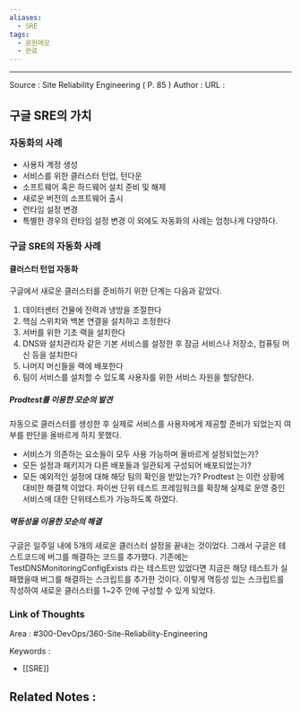 ```yaml
---
aliases:
  - SRE
tags:
  - 문헌메모
  - 완료
---
```



---


Source : Site Reliability Engineering ( P. 85 )
Author : 
URL :

## 구글 SRE의 가치
### 자동화의 사례
- 사용자 계정 생성
- 서비스를 위한 클러스터 턴업, 턴다운
- 소프트웨어 혹은 하드웨어 설치 준비 및 해제
- 새로운 버전의 소프트웨어 출시
- 런타임 설정 변경
- 특별한 경우의 런타임 설정 변경
이 외에도 자동화의 사례는 엄청나게 다양하다.

### 구글 SRE의 자동화 사례
#### 클러스터 턴업 자동화
구글에서 새로운 클러스터를 준비하기 위한 단계는 다음과 같았다.
1. 데이터센터 건물에 전력과 냉방을 조절한다
2. 핵심 스위치와 백본 연결을 설치하고 조정한다
3. 서버를 위한 기초 랙을 설치한다
4. DNS와 설치관리자 같은 기본 서비스를 설정한 후 잠금 서비스나 저장소, 컴퓨팅 머신 등을 설치한다
5. 나머지 머신들을 랙에 배포한다
6. 팀이 서비스를 설치할 수 있도록 사용자를 위한 서비스 자원을 할당한다.
##### Prodtest를 이용한 모순의 발견
자동으로 클러스터를 생성한 후 실제로 서비스를 사용자에게 제공할 준비가 되었는지 여부를 판단을 올바르게 하지 못했다.
- 서비스가 의존하는 요소들이 모두 사용 가능하며 올바르게 설정되었는가?
- 모든 설정과 패키지가 다른 배포들과 일관되게 구성되어 배포되었는가?
- 모든 예외적인 설정에 대해 해당 팀의 확인을 받았는가?
Prodtest 는 이런 상황에 대비한 해결책 이었다.
파이썬 단위 테스트 프레임워크를 확장해 실제로 운영 중인 서비스에 대한 단위테스트가 가능하도록 하였다.
##### 멱등성을 이용한 모순의 해결
구글은 일주일 내에 5개의 새로운 클러스터 설정을 끝내는 것이었다.
그래서 구글은 테스트코드에 버그를 해결하는 코드를 추가했다.
기존에는 TestDNSMonitoringConfigExists 라는 테스트만 있었다면 지금은 해당 테스트가 실패했을때 버그를 해결하는 스크립트를 추가한 것이다. 이렇게 멱등성 있는 스크립트를 작성하여 새로운 클러스터를 1~2주 안에 구성할 수 있게 되었다.

### Link of Thoughts
Area : #300-DevOps/360-Site-Reliability-Engineering 

Keywords :
- [[SRE]]

Related Notes : 
- 